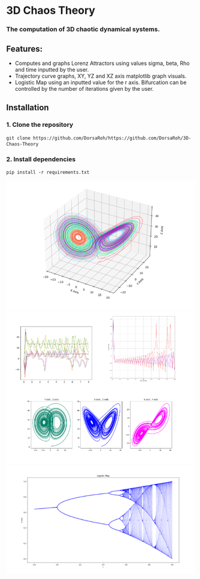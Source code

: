
# 3D Chaos Theory

### The computation of 3D chaotic dynamical systems.


## Features:
- Computes and graphs Lorenz Attractors using values sigma, beta, Rho and time inputted by the user. 
- Trajectory curve graphs, XY, YZ and XZ axis matplotlib graph visuals.
- Logistic Map using an inputted value for the r axis. Bifurcation can be controlled by the number of iterations given by the user.

## Installation

### 1. Clone the repository
```shell
git clone https://github.com/DorsaRoh/https://github.com/DorsaRoh/3D-Chaos-Theory
```

### 2. Install dependencies

```shell
pip install -r requirements.txt
```

<p align="center">
<img width="800px" src="assets\LorenzAttractor.png">
<img width="850px" src="assets\XYZPlanes.png">
<img width="600px" src="assets\LogisticMap.png">
</p>
